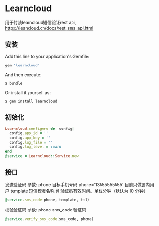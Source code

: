 # Learncloud
用于封装learncloud短信验证rest api, https://leancloud.cn/docs/rest_sms_api.html

## 安装

Add this line to your application's Gemfile:

```ruby
gem 'learncloud'
```

And then execute:

    $ bundle

Or install it yourself as:

    $ gem install learncloud

## 初始化
```ruby
Learncloud.configure do |config|
  config.app_id = ''
  config.app_key = ''
  config.log_file = ''
  config.log_level = :warn
end
@service = Learncloud::Service.new
```

## 接口

发送验证码
参数: phone 目标手机号码 phone='13555555555' 目前只做国内用户
     template 短信模板名称
     ttl 验证码有效时间。单位分钟（默认为 10 分钟）
```ruby
@service.sms_code(phone, template, ttl)
```

校验验证码
参数: phone
     sms_code 验证码

```ruby
@service.verify_sms_code(sms_code, phone)
```

###

